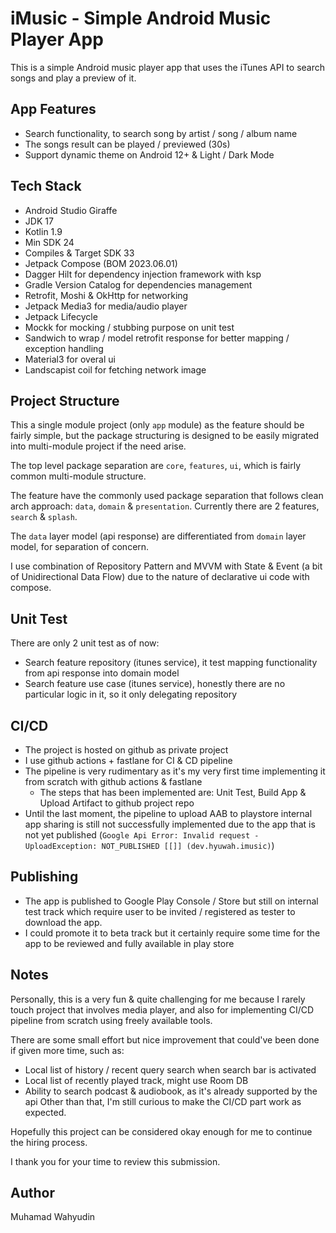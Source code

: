 # iMusic - Simple Android Music Player App

This is a simple Android music player app that uses the iTunes API to search songs and play a preview of it.

## App Features

- Search functionality, to search song by artist / song / album name
- The songs result can be played / previewed (30s)
- Support dynamic theme on Android 12+ & Light / Dark Mode

## Tech Stack

- Android Studio Giraffe
- JDK 17
- Kotlin 1.9
- Min SDK 24
- Compiles & Target SDK 33
- Jetpack Compose (BOM 2023.06.01)
- Dagger Hilt for dependency injection framework with ksp
- Gradle Version Catalog for dependencies management
- Retrofit, Moshi & OkHttp for networking
- Jetpack Media3 for media/audio player
- Jetpack Lifecycle
- Mockk for mocking / stubbing purpose on unit test
- Sandwich to wrap / model retrofit response for better mapping / exception handling
- Material3 for overal ui
- Landscapist coil for fetching network image

## Project Structure

This a single module project (only `app` module) as the feature should be fairly simple, but the package structuring is designed to be easily migrated into multi-module project if the need arise.

The top level package separation are `core`, `features`, `ui`, which is fairly common multi-module structure. 

The feature have the commonly used package separation that follows clean arch approach: `data`, `domain` & `presentation`. Currently there are 2 features, `search` & `splash`.

The `data` layer model (api response) are differentiated from `domain` layer model, for separation of concern. 

I use combination of Repository Pattern and MVVM with State & Event (a bit of Unidirectional Data Flow) due to the nature of declarative ui code with compose.

## Unit Test

There are only 2 unit test as of now:
- Search feature repository (itunes service), it test mapping functionality from api response into domain model
- Search feature use case (itunes service), honestly there are no particular logic in it, so it only delegating repository

## CI/CD

- The project is hosted on github as private project
- I use github actions + fastlane for CI & CD pipeline
- The pipeline is very rudimentary as it's my very first time implementing it from scratch with github actions & fastlane
  - The steps that has been implemented are: Unit Test, Build App & Upload Artifact to github project repo
- Until the last moment, the pipeline to upload AAB to playstore internal app sharing is still not successfully implemented due to the app that is not yet published (`Google Api Error: Invalid request - UploadException: NOT_PUBLISHED [[]] (dev.hyuwah.imusic)`)

## Publishing

- The app is published to Google Play Console / Store but still on internal test track which require user to be invited / registered as tester to download the app.
- I could promote it to beta track but it certainly require some time for the app to be reviewed and fully available in play store

## Notes

Personally, this is a very fun & quite challenging for me because I rarely touch project that involves media player, and also for implementing CI/CD pipeline from scratch using freely available tools.

There are some small effort but nice improvement that could've been done if given more time, such as:
- Local list of history / recent query search when search bar is activated
- Local list of recently played track, might use Room DB
- Ability to search podcast & audiobook, as it's already supported by the api
Other than that, I'm still curious to make the CI/CD part work as expected.

Hopefully this project can be considered okay enough for me to continue the hiring process. 

I thank you for your time to review this submission.

## Author

Muhamad Wahyudin